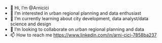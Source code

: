 - 👋 Hi, I’m @Arnicici
- 👀 I’m interested in urban regional planning and data enthusiast
- 🌱 I’m currently learning about city development, data analyst/data science and design
- 💞️ I’m looking to collaborate on urban regional planning and data
- 📫 How to reach me https://www.linkedin.com/in/arni-cici-7858ba237

<!---
Arnicici/Arnicici is a ✨ special ✨ repository because its `README.md` (this file) appears on your GitHub profile.
You can click the Preview link to take a look at your changes.
--->
